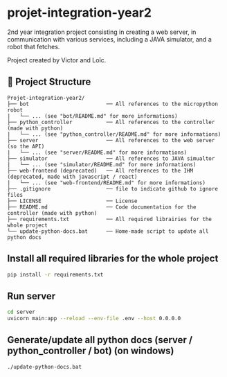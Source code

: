 # projet-integration-year2
2nd year integration project consisting in creating a web server, in communication with various services, including a JAVA simulator, and a robot that fetches.

Project created by Victor and Loïc. 

## 📁 Project Structure

```
Projet-integration-year2/
├── bot                         ── All references to the micropython robot 
|   └── ... (see "bot/README.md" for more informations)
├── python_controller           ── All references to the controller (made with python)
|   └── ... (see "python_controller/README.md" for more informations)
├── server                      ── All references to the web server (so the API)
|   └── ... (see "server/README.md" for more informations)
├── simulator                   ── All references to JAVA simualtor
|   └── ... (see "simulator/README.md" for more informations)
├── web-frontend (deprecated)   ── All references to the IHM (deprecated, made with javascript / react)
|   └── ... (see "web-frontend/README.md" for more informations)
├── .gitignore                  ── file to indicate github to ignore files
├── LICENSE                     ── License
├── README.md                   ── Code documentation for the controller (made with python)
├── requirements.txt            ── All required librairies for the whole project
└── update-python-docs.bat      ── Home-made script to update all python docs 
```

## Install all required libraries for the whole project 

```bash
pip install -r requirements.txt
```

## Run server

```bash
cd server
uvicorn main:app --reload --env-file .env --host 0.0.0.0
```

## Generate/update all python docs (server / python_controller / bot) (on windows)

```bash
./update-python-docs.bat
```
